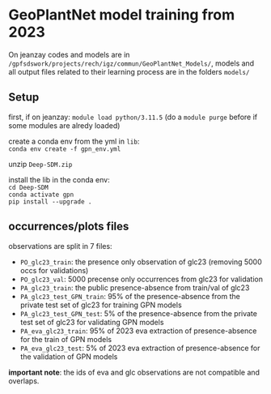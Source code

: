 # GeoPlantNet model training from 2023

On jeanzay codes and models are in `/gpfsdswork/projects/rech/igz/commun/GeoPlantNet_Models/`, models and all output files related to their learning process are in the folders `models/`

## Setup

first, if on jeanzay:
`module load python/3.11.5` (do a `module purge` before if some modules are alredy loaded)

create a conda env from the yml in `lib`:\
```conda env create -f gpn_env.yml```

unzip `Deep-SDM.zip`

install the lib in the conda env:\
`cd Deep-SDM`\
`conda activate gpn`\
`pip install --upgrade .`


## occurrences/plots files

observations are split in 7 files:
- `PO_glc23_train`: the presence only observation of glc23 (removing 5000 occs for validations)
- `PO_glc23_val`: 5000 precense only occurrences from glc23 for validation
- `PA_glc23_train`: the public presence-absence from train/val of glc23
- `PA_glc23_test_GPN_train`: 95% of the presence-absence from the private test set of glc23 for training GPN models
- `PA_glc23_test_GPN_test`: 5% of the presence-absence from the private test set of glc23 for validating GPN models
- `PA_eva_glc23_train`: 95% of 2023 eva extraction of presence-absence for the train of GPN models
- `PA_eva_glc23_test`: 5% of 2023 eva extraction of presence-absence for the validation of GPN models

**important note**: the ids of eva and glc observations are not compatible and overlaps.